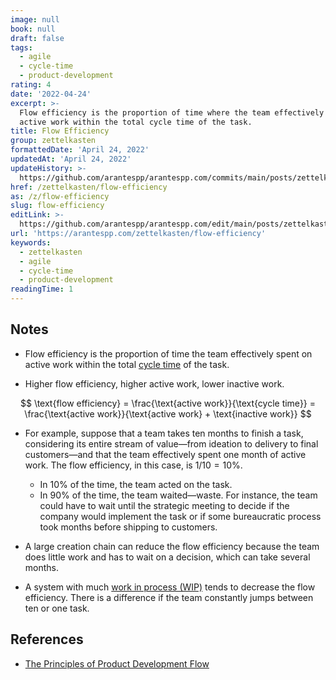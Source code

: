 ```yaml
---
image: null
book: null
draft: false
tags:
  - agile
  - cycle-time
  - product-development
rating: 4
date: '2022-04-24'
excerpt: >-
  Flow efficiency is the proportion of time where the team effectively spent
  active work within the total cycle time of the task.
title: Flow Efficiency
group: zettelkasten
formattedDate: 'April 24, 2022'
updatedAt: 'April 24, 2022'
updateHistory: >-
  https://github.com/arantespp/arantespp.com/commits/main/posts/zettelkasten/flow-efficiency.md
href: /zettelkasten/flow-efficiency
as: /z/flow-efficiency
slug: flow-efficiency
editLink: >-
  https://github.com/arantespp/arantespp.com/edit/main/posts/zettelkasten/flow-efficiency.md
url: 'https://arantespp.com/zettelkasten/flow-efficiency'
keywords:
  - zettelkasten
  - agile
  - cycle-time
  - product-development
readingTime: 1
---
```


## Notes

- Flow efficiency is the proportion of time the team effectively spent on active work within the total [cycle time](/zettel/cycle-time) of the task.

- Higher flow efficiency, higher active work, lower inactive work.

$$
\text{flow efficiency} = \frac{\text{active work}}{\text{cycle time}} = \frac{\text{active work}}{\text{active work} + \text{inactive work}}
$$

- For example, suppose that a team takes ten months to finish a task, considering its entire stream of value—from ideation to delivery to final customers—and that the team effectively spent one month of active work. The flow efficiency, in this case, is $1/10 = 10\%$.

  - In $10\%$ of the time, the team acted on the task.
  - In $90\%$ of the time, the team waited—waste. For instance, the team could have to wait until the strategic meeting to decide if the company would implement the task or if some bureaucratic process took months before shipping to customers.

- A large creation chain can reduce the flow efficiency because the team does little work and has to wait on a decision, which can take several months.

- A system with much [work in process (WIP)](/zettel/work-in-process-wip) tends to decrease the flow efficiency. There is a difference if the team constantly jumps between ten or one task.

## References

- [The Principles of Product Development Flow](/books/the-principles-of-product-development-flow)
